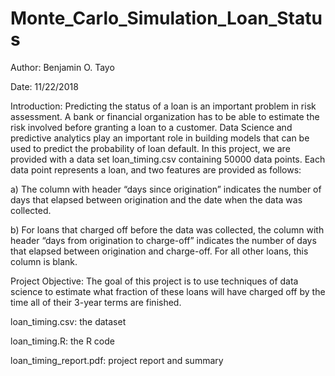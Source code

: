 # Monte_Carlo_Simulation_Loan_Status

Author: Benjamin O. Tayo

Date: 11/22/2018

Introduction: Predicting the status of a loan is an important problem in risk assessment. A bank or financial organization has to be able to estimate the risk involved before granting a loan to a customer. Data Science and predictive analytics play an important role in building models that can be used to predict the probability of loan default. In this project, we are provided with a data set loan_timing.csv containing 50000 data points. Each data point represents a loan, and two features are provided as follows:

a) The column with header “days since origination” indicates the number of days that elapsed between origination and the date when the data was collected.

b) For loans that charged off before the data was collected, the column with header “days from origination to charge-off” indicates the number of days that elapsed between origination and charge-off. For all other loans, this column is blank.

Project Objective: The goal of this project is to use techniques of data science to estimate what fraction of these loans will have charged off by the time all of their 3-year terms are finished.

loan_timing.csv: the dataset

loan_timing.R: the R code

loan_timing_report.pdf: project report and summary

